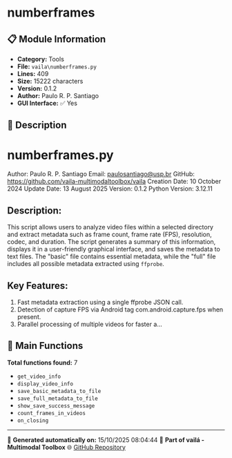 # numberframes

## 📋 Module Information

- **Category:** Tools
- **File:** `vaila\numberframes.py`
- **Lines:** 409
- **Size:** 15222 characters
- **Version:** 0.1.2
- **Author:** Paulo R. P. Santiago
- **GUI Interface:** ✅ Yes

## 📖 Description


numberframes.py
===============================================================================
Author: Paulo R. P. Santiago
Email: paulosantiago@usp.br
GitHub: https://github.com/vaila-multimodaltoolbox/vaila
Creation Date: 10 October 2024
Update Date: 13 August 2025
Version: 0.1.2
Python Version: 3.12.11

Description:
------------
This script allows users to analyze video files within a selected directory and extract metadata such as frame count, frame rate (FPS), resolution, codec, and duration. The script generates a summary of this information, displays it in a user-friendly graphical interface, and saves the metadata to text files. The "basic" file contains essential metadata, while the "full" file includes all possible metadata extracted using `ffprobe`.

Key Features:
-------------
1. Fast metadata extraction using a single ffprobe JSON call.
2. Detection of capture FPS via Android tag com.android.capture.fps when present.
3. Parallel processing of multiple videos for faster a...

## 🔧 Main Functions

**Total functions found:** 7

- `get_video_info`
- `display_video_info`
- `save_basic_metadata_to_file`
- `save_full_metadata_to_file`
- `show_save_success_message`
- `count_frames_in_videos`
- `on_closing`




---

📅 **Generated automatically on:** 15/10/2025 08:04:44
🔗 **Part of vailá - Multimodal Toolbox**
🌐 [GitHub Repository](https://github.com/vaila-multimodaltoolbox/vaila)
